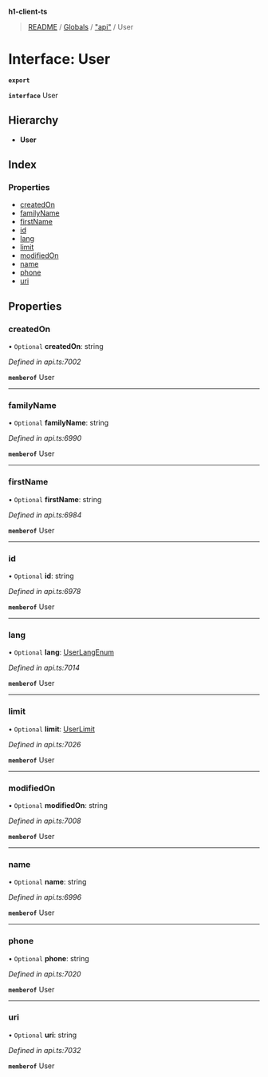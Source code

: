 **h1-client-ts**

> [README](../README.md) / [Globals](../globals.md) / ["api"](../modules/_api_.md) / User

# Interface: User

**`export`** 

**`interface`** User

## Hierarchy

* **User**

## Index

### Properties

* [createdOn](_api_.user.md#createdon)
* [familyName](_api_.user.md#familyname)
* [firstName](_api_.user.md#firstname)
* [id](_api_.user.md#id)
* [lang](_api_.user.md#lang)
* [limit](_api_.user.md#limit)
* [modifiedOn](_api_.user.md#modifiedon)
* [name](_api_.user.md#name)
* [phone](_api_.user.md#phone)
* [uri](_api_.user.md#uri)

## Properties

### createdOn

• `Optional` **createdOn**: string

*Defined in api.ts:7002*

**`memberof`** User

___

### familyName

• `Optional` **familyName**: string

*Defined in api.ts:6990*

**`memberof`** User

___

### firstName

• `Optional` **firstName**: string

*Defined in api.ts:6984*

**`memberof`** User

___

### id

• `Optional` **id**: string

*Defined in api.ts:6978*

**`memberof`** User

___

### lang

• `Optional` **lang**: [UserLangEnum](../enums/_api_.userlangenum.md)

*Defined in api.ts:7014*

**`memberof`** User

___

### limit

• `Optional` **limit**: [UserLimit](_api_.userlimit.md)

*Defined in api.ts:7026*

**`memberof`** User

___

### modifiedOn

• `Optional` **modifiedOn**: string

*Defined in api.ts:7008*

**`memberof`** User

___

### name

• `Optional` **name**: string

*Defined in api.ts:6996*

**`memberof`** User

___

### phone

• `Optional` **phone**: string

*Defined in api.ts:7020*

**`memberof`** User

___

### uri

• `Optional` **uri**: string

*Defined in api.ts:7032*

**`memberof`** User
